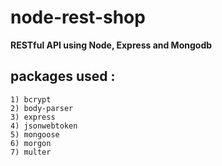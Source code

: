 # node-rest-shop

**RESTful API using Node, Express and Mongodb**

## packages used : 
    1) bcrypt
    2) body-parser
    3) express
    4) jsonwebtoken
    5) mongoose
    6) morgon
    7) multer
